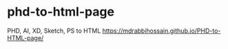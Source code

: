 # phd-to-html-page
PHD, AI, XD, Sketch, PS to HTML
https://mdrabbihossain.github.io/PHD-to-HTML-page/
